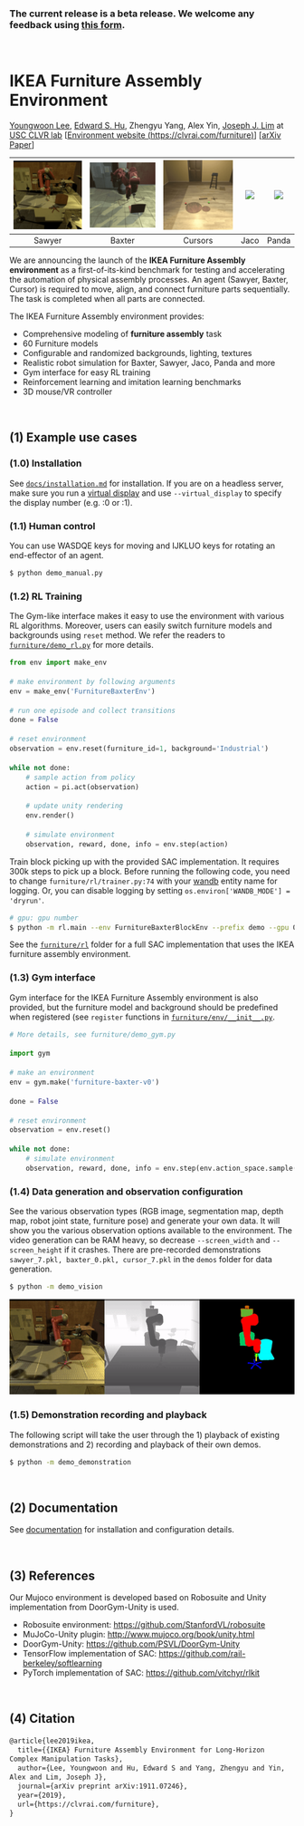 ### The current release is a beta release. We welcome any feedback using [this form](https://forms.gle/596eDXmETHLFHD7w7).
<br>

# IKEA Furniture Assembly Environment
[Youngwoon Lee](https://youngwoon.github.io), [Edward S. Hu](https://www.edwardshu.com), Zhengyu Yang, Alex Yin, [Joseph J. Lim](https://clvrai.com) at [USC CLVR lab](https://clvrai.com)
[[Environment website (https://clvrai.com/furniture)](https://clvrai.com/furniture)]
[[arXiv Paper](https://arxiv.org/abs/1911.07246)]

|![](docs/img/agents/video_sawyer_swivel_chair.gif)|![](docs/img/agents/video_baxter_chair.gif)|![](docs/img/agents/video_cursor_round_table.gif)|![](docs/img/agents/video_jaco_tvunit.gif)|![](docs/img/agents/video_panda_table.gif)|
| :---: | :---: | :---: |:---: |:---: |
| Sawyer | Baxter | Cursors | Jaco | Panda |


We are announcing the launch of the **IKEA Furniture Assembly environment** as a first-of-its-kind benchmark for testing and accelerating the automation of physical assembly processes.
An agent (Sawyer, Baxter, Cursor) is required to move, align, and connect furniture parts sequentially.
The task is completed when all parts are connected.


The IKEA Furniture Assembly environment provides:
- Comprehensive modeling of **furniture assembly** task
- 60 Furniture models
- Configurable and randomized backgrounds, lighting, textures
- Realistic robot simulation for Baxter, Sawyer, Jaco, Panda and more
- Gym interface for easy RL training
- Reinforcement learning and imitation learning benchmarks
- 3D mouse/VR controller

<br>

## (1) Example use cases

### (1.0) Installation
See [`docs/installation.md`](docs/installation.md) for installation.
If you are on a headless server, make sure you run a [virtual display](docs/installation.md#virtual-display) and use `--virtual_display` to specify the display number (e.g. :0 or :1).

### (1.1) Human control
You can use WASDQE keys for moving and IJKLUO keys for rotating an end-effector of an agent.
```bash
$ python demo_manual.py
```

### (1.2) RL Training
The Gym-like interface makes it easy to use the environment with various RL algorithms. Moreover, users can easily switch furniture models and backgrounds using `reset` method.
We refer the readers to [`furniture/demo_rl.py`](demo_rl.py) for more details.
```py
from env import make_env

# make environment by following arguments
env = make_env('FurnitureBaxterEnv')

# run one episode and collect transitions
done = False

# reset environment
observation = env.reset(furniture_id=1, background='Industrial')

while not done:
    # sample action from policy
    action = pi.act(observation)

    # update unity rendering
    env.render()

    # simulate environment
    observation, reward, done, info = env.step(action)
```

Train block picking up with the provided SAC implementation. It requires 300k steps to pick up a block.
Before running the following code, you need to change `furniture/rl/trainer.py:74` with your [wandb](https://wandb.com) entity name for logging. Or, you can disable logging by setting `os.environ['WANDB_MODE'] = 'dryrun'`.
```bash
# gpu: gpu number
$ python -m rl.main --env FurnitureBaxterBlockEnv --prefix demo --gpu 0 --reward_scale 3
```
See the [`furniture/rl`](rl) folder for a full SAC implementation that uses the IKEA furniture assembly environment.

### (1.3) Gym interface
Gym interface for the IKEA Furniture Assembly environment is also provided, but the furniture model and background should be predefined when registered (see `register` functions in [`furniture/env/__init__.py`](env/__init__.py).
```py
# More details, see furniture/demo_gym.py

import gym

# make an environment
env = gym.make('furniture-baxter-v0')

done = False

# reset environment
observation = env.reset()

while not done:
    # simulate environment
    observation, reward, done, info = env.step(env.action_space.sample())
```

### (1.4) Data generation and observation configuration
See the various observation types (RGB image, segmentation map, depth map,
robot joint state, furniture pose) and generate your own data.
It will show you the various observation options available
to the environment. The video generation can be RAM heavy, so
decrease `--screen_width` and `--screen_height` if it crashes.
There are pre-recorded demonstrations `sawyer_7.pkl, baxter_0.pkl, cursor_7.pkl` in the `demos` folder for
data generation.
```bash
$ python -m demo_vision
```
![](docs/img/readme/demo_vision.gif)

### (1.5) Demonstration recording and playback
The following script will take the user through the 1) playback of existing
demonstrations and 2) recording and playback of their own demos.
```bash
$ python -m demo_demonstration
```

<br>

## (2) Documentation
See [documentation](docs/readme.md) for installation and configuration details.

<br>

## (3) References
Our Mujoco environment is developed based on Robosuite and Unity implementation from DoorGym-Unity is used.

* Robosuite environment: https://github.com/StanfordVL/robosuite
* MuJoCo-Unity plugin: http://www.mujoco.org/book/unity.html
* DoorGym-Unity: https://github.com/PSVL/DoorGym-Unity
* TensorFlow implementation of SAC: https://github.com/rail-berkeley/softlearning
* PyTorch implementation of SAC: https://github.com/vitchyr/rlkit

<br>

## (4) Citation
```
@article{lee2019ikea,
  title={{IKEA} Furniture Assembly Environment for Long-Horizon Complex Manipulation Tasks},
  author={Lee, Youngwoon and Hu, Edward S and Yang, Zhengyu and Yin, Alex and Lim, Joseph J},
  journal={arXiv preprint arXiv:1911.07246},
  year={2019},
  url={https://clvrai.com/furniture},
}
```


